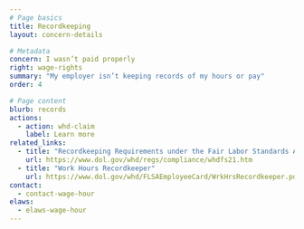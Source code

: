 ```yaml
---
# Page basics
title: Recordkeeping
layout: concern-details

# Metadata
concern: I wasn’t paid properly
right: wage-rights
summary: "My employer isn’t keeping records of my hours or pay"
order: 4

# Page content
blurb: records
actions:
  - action: whd-claim
    label: Learn more
related_links:
  - title: "Recordkeeping Requirements under the Fair Labor Standards Act"
    url: https://www.dol.gov/whd/regs/compliance/whdfs21.htm
  - title: "Work Hours Recordkeeper"
    url: https://www.dol.gov/whd/FLSAEmployeeCard/WrkHrsRecordkeeper.pdf
contact:
  - contact-wage-hour
elaws:
  - elaws-wage-hour
---
```

